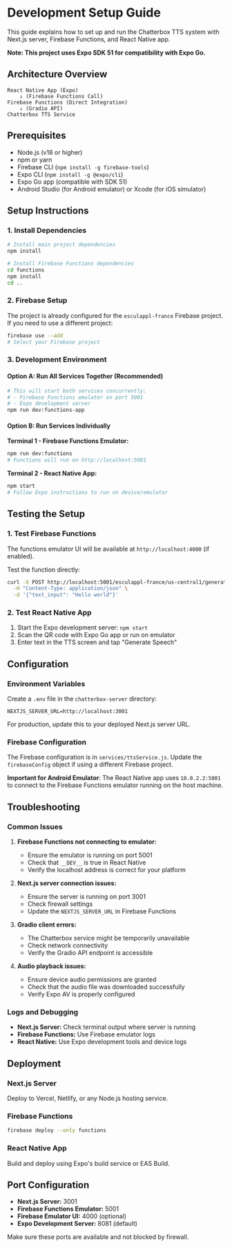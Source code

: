 # Development Setup Guide

This guide explains how to set up and run the Chatterbox TTS system with Next.js server, Firebase Functions, and React Native app.

**Note: This project uses Expo SDK 51 for compatibility with Expo Go.**

## Architecture Overview

```
React Native App (Expo)
    ↓ (Firebase Functions Call)
Firebase Functions (Direct Integration)
    ↓ (Gradio API)
Chatterbox TTS Service
```

## Prerequisites

- Node.js (v18 or higher)
- npm or yarn
- Firebase CLI (`npm install -g firebase-tools`)
- Expo CLI (`npm install -g @expo/cli`)
- Expo Go app (compatible with SDK 51)
- Android Studio (for Android emulator) or Xcode (for iOS simulator)

## Setup Instructions

### 1. Install Dependencies

```bash
# Install main project dependencies
npm install

# Install Firebase Functions dependencies
cd functions
npm install
cd ..
```

### 2. Firebase Setup

The project is already configured for the `esculappl-france` Firebase project. If you need to use a different project:

```bash
firebase use --add
# Select your Firebase project
```

### 3. Development Environment

#### Option A: Run All Services Together (Recommended)

```bash
# This will start both services concurrently:
# - Firebase Functions emulator on port 5001
# - Expo development server
npm run dev:functions-app
```

#### Option B: Run Services Individually

**Terminal 1 - Firebase Functions Emulator:**
```bash
npm run dev:functions
# Functions will run on http://localhost:5001
```

**Terminal 2 - React Native App:**
```bash
npm start
# Follow Expo instructions to run on device/emulator
```

## Testing the Setup

### 1. Test Firebase Functions

The functions emulator UI will be available at `http://localhost:4000` (if enabled).

Test the function directly:
```bash
curl -X POST http://localhost:5001/esculappl-france/us-central1/generateTTSHttp \
  -H "Content-Type: application/json" \
  -d '{"text_input": "Hello world"}'
```

### 2. Test React Native App

1. Start the Expo development server: `npm start`
2. Scan the QR code with Expo Go app or run on emulator
3. Enter text in the TTS screen and tap "Generate Speech"

## Configuration

### Environment Variables

Create a `.env` file in the `chatterbox-server` directory:

```env
NEXTJS_SERVER_URL=http://localhost:3001
```

For production, update this to your deployed Next.js server URL.

### Firebase Configuration

The Firebase configuration is in `services/ttsService.js`. Update the `firebaseConfig` object if using a different Firebase project.

**Important for Android Emulator**: The React Native app uses `10.0.2.2:5001` to connect to the Firebase Functions emulator running on the host machine.

## Troubleshooting

### Common Issues

1. **Firebase Functions not connecting to emulator:**
   - Ensure the emulator is running on port 5001
   - Check that `__DEV__` is true in React Native
   - Verify the localhost address is correct for your platform

2. **Next.js server connection issues:**
   - Ensure the server is running on port 3001
   - Check firewall settings
   - Update the `NEXTJS_SERVER_URL` in Firebase Functions

3. **Gradio client errors:**
   - The Chatterbox service might be temporarily unavailable
   - Check network connectivity
   - Verify the Gradio API endpoint is accessible

4. **Audio playback issues:**
   - Ensure device audio permissions are granted
   - Check that the audio file was downloaded successfully
   - Verify Expo AV is properly configured

### Logs and Debugging

- **Next.js Server:** Check terminal output where server is running
- **Firebase Functions:** Use Firebase emulator logs
- **React Native:** Use Expo development tools and device logs

## Deployment

### Next.js Server
Deploy to Vercel, Netlify, or any Node.js hosting service.

### Firebase Functions
```bash
firebase deploy --only functions
```

### React Native App
Build and deploy using Expo's build service or EAS Build.

## Port Configuration

- **Next.js Server:** 3001
- **Firebase Functions Emulator:** 5001
- **Firebase Emulator UI:** 4000 (optional)
- **Expo Development Server:** 8081 (default)

Make sure these ports are available and not blocked by firewall.
